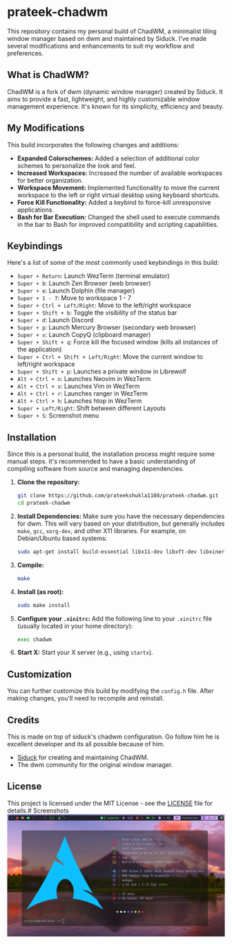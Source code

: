 # prateek-chadwm

This repository contains my personal build of ChadWM, a minimalist tiling window manager based on dwm and maintained by Siduck. I've made several modifications and enhancements to suit my workflow and preferences.

## What is ChadWM?

ChadWM is a fork of dwm (dynamic window manager) created by Siduck. It aims to provide a fast, lightweight, and highly customizable window management experience. It's known for its simplicity, efficiency and beauty.

## My Modifications

This build incorporates the following changes and additions:

*   **Expanded Colorschemes:** Added a selection of additional color schemes to personalize the look and feel.
*   **Increased Workspaces:** Increased the number of available workspaces for better organization.
*   **Workspace Movement:** Implemented functionality to move the current workspace to the left or right virtual desktop using keyboard shortcuts.
*   **Force Kill Functionality:** Added a keybind to force-kill unresponsive applications.
*   **Bash for Bar Execution:** Changed the shell used to execute commands in the bar to Bash for improved compatibility and scripting capabilities.

## Keybindings

Here's a list of some of the most commonly used keybindings in this build:

*   `Super + Return`: Launch WezTerm (terminal emulator)
*   `Super + b`: Launch Zen Browser (web browser)
*   `Super + e`: Launch Dolphin (file manager)
*   `Super + 1 - 7`: Move to workspace 1 - 7
*   `Super + Ctrl + Left/Right`: Move to the left/right workspace
*   `Super + Shift + b`: Toggle the visibility of the status bar
*   `Super + d`: Launch Discord
*   `Super + p`: Launch Mercury Browser (secondary web browser)
*   `Super + v`: Launch CopyQ (clipboard manager)
*   `Super + Shift + q`: Force kill the focused window (kills all instances of the application)
*   `Super + Ctrl + Shift + Left/Right`: Move the current window to left/right workspace
*   `Super + Shift + p`: Launches a private window in Librewolf
*   `Alt + Ctrl + n`: Launches Neovim in WezTerm
*   `Alt + Ctrl + v`: Launches Vim in WezTerm
*   `Alt + Ctrl + r`: Launches ranger in WezTerm
*   `Alt + Ctrl + h`: Launches htop in WezTerm
*   `Super + Left/Right`: Shift between different Layouts
*   `Super + S`: Screenshot menu

## Installation

Since this is a personal build, the installation process might require some manual steps. It's recommended to have a basic understanding of compiling software from source and managing dependencies.

1.  **Clone the repository:**

    ```bash
    git clone https://github.com/prateekshukla1108/prateek-chadwm.git
    cd prateek-chadwm
    ```

2.  **Install Dependencies:** Make sure you have the necessary dependencies for dwm. This will vary based on your distribution, but generally includes `make`, `gcc`, `xorg-dev`, and other X11 libraries. For example, on Debian/Ubuntu based systems:

    ```bash
    sudo apt-get install build-essential libx11-dev libxft-dev libxinerama-dev
    ```

3.  **Compile:**

    ```bash
    make
    ```

4.  **Install (as root):**

    ```bash
    sudo make install
    ```

5.  **Configure your `.xinitrc`:** Add the following line to your `.xinitrc` file (usually located in your home directory):

    ```bash
    exec chadwm
    ```

6.  **Start X:** Start your X server (e.g., using `startx`).

## Customization

You can further customize this build by modifying the `config.h` file. After making changes, you'll need to recompile and reinstall.

## Credits

This is made on top of siduck's chadwm configuration. Go follow him he is excellent developer and its all possible because of him.

*   [Siduck](https://github.com/siduck) for creating and maintaining ChadWM.
*   The dwm community for the original window manager.

## License

This project is licensed under the MIT License - see the [LICENSE](LICENSE) file for details.# Screenshots
![gruvbox](assets/ss.png)
